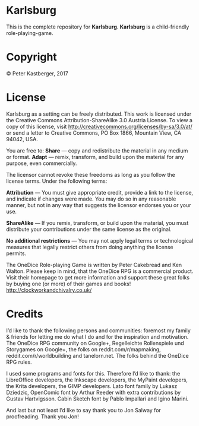 # Karlsburg
This is the complete repository for **Karlsburg**. **Karlsburg** is a child-friendly role-playing-game.

# Copyright
© Peter Kastberger, 2017
# License
Karlsburg as a setting can be freely distributed. This work is licensed under the Creative Commons Attribution-ShareAlike 3.0 Austria License. To view a copy of this license, visit http://creativecommons.org/licenses/by-sa/3.0/at/ or send a letter to Creative Commons, PO Box 1866, Mountain View, CA 94042, USA.

You are free to:
**Share** — copy and redistribute the material in any medium or format.
**Adapt** — remix, transform, and build upon the material for any purpose, even commercially. 

The licensor cannot revoke these freedoms as long as you follow the license terms.
Under the following terms:

**Attribution** — You must give appropriate credit, provide a link to the license, and indicate if changes were made. You may do so in any reasonable manner, but not in any way that suggests the licensor endorses you or your use.

**ShareAlike** — If you remix, transform, or build upon the material, you must distribute your contributions
under the same license as the original.

**No additional restrictions** — You may not apply legal terms or technological measures that legally restrict others from doing anything the license permits.

The OneDice Role-playing Game is written by Peter Cakebread and Ken Walton. Please keep in mind, that the OneDice RPG is a commercial product. Visit their homepage to get more information and support these great folks by buying one (or more) of their games and books!
http://clockworkandchivalry.co.uk/

# Credits

I’d like to thank the following persons and communities: foremost my family & friends for letting me do what I do and for the inspiration and motivation. The OneDice RPG community on Google+, Regelleichte Rollenspiele und Storygames on Google+, the folks on reddit.com/r/mapmaking, reddit.com/r/worldbuilding and tanelorn.net. The folks behind the OneDice RPG rules.

I used some programs and fonts for this. Therefore I’d like to thank: the LibreOffice developers, the Inkscape developers, the MyPaint developers, the Krita developers, the GIMP developers. Lato font family by Lukasz Dziedzic, OpenComic font by Arthur Reeder with extra contributions by Gustav Hartvigsson. Cabin Sketch font by Pablo Impallari and Igino Marini.

And last but not least I’d like to say thank you to Jon Salway for proofreading. Thank you Jon!
